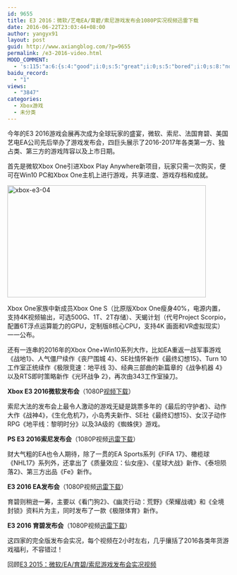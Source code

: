 ```yaml
---
id: 9655
title: E3 2016：微软/艺电EA/育碧/索尼游戏发布会1080P实况视频迅雷下载
date: 2016-06-22T23:03:44+08:00
author: yangyx91
layout: post
guid: http://www.axiangblog.com/?p=9655
permalink: /e3-2016-video.html
MOOD_COMMENT:
  - 's:115:"a:6:{s:4:"good";i:0;s:5:"great";i:0;s:5:"bored";i:0;s:8:"nonsense";i:0;s:13:"notunderstand";i:0;s:7:"passing";i:0;}";'
baidu_record:
  - "1"
views:
  - "3847"
categories:
  - Xbox游戏
  - 未分类
---
```

今年的E3 2016游戏会展再次成为全球玩家的盛宴，微软、索尼、法国育碧、美国艺电EA公司先后举办了游戏发布会，四巨头展示了2016-2017年各类第一方、独占类、第三方的游戏阵容以及上市日期。

首先是微软Xbox One引进Xbox Play Anywhere新项目，玩家只需一次购买，便可在Win10 PC和Xbox One主机上进行游戏，共享进度、游戏存档和成就。

<a href="http://www.axiangblog.com/e3-2016-xbox.html/xbox-e3-04" rel="attachment wp-att-9632" target="_blank"  rel="nofollow" ><img loading="lazy" class="aligncenter size-full wp-image-9632" src="http://www.axiangblog.com/wp-content/uploads/2016/06/xbox-e3-04.jpg" alt="xbox-e3-04" width="450" height="254" /></a>

Xbox One家族中新成员Xbox One S（比原版Xbox One瘦身40%，电源内置，支持4K视频输出，可选500G、1T、2T存储）、天蝎计划（代号Project Scorpio，配置6T浮点运算能力的GPU，定制版8核心CPU，支持4K 画面和VR虚拟现实）一一公布。

还有一连串的2016年的Xbox One+Win10系列大作，比如EA重返一战军事游戏《战地1》、人气僵尸续作《丧尸围城 4》、SE社情怀新作《最终幻想15》、Turn 10工作室正统续作《极限竞速：地平线 3》、经典三部曲的新篇章的《战争机器 4》以及RTS即时策略新作《光环战争 2》，再次由343工作室操刀。



**Xbox E3 2016微软发布会**（1080P<a href="thunder://QUFodHRwOi8vYXNzZXRzMi5pZ24uY29tL3ZpZGVvcy96ZW5jb2Rlci8yMDE2LzA2LzEzLzE5MjAvN2NiNDZkOTUwMmNlNWEyOTZmNGViMGI3ZDZhMWJlMjktNTAwMDAwMC0xND" target="_blank"  rel="nofollow" >视频下载</a>）

索尼大法的发布会上最令人激动的游戏无疑是跳票多年的《最后的守护者》、动作大作《战神4》，《生化危机7》，小岛秀夫新作、SE社《最终幻想15》、女汉子动作RPG《地平线：黎明时分》以及3A级的《蜘蛛侠》游戏。



**PS E3 2016索尼发布会**（1080P视频<a href="thunder://QUFodHRwOi8vYXNzZXRzMi5pZ24uY29tL3ZpZGVvcy96ZW5jb2Rlci8yMDE2LzA2LzEzLzE5MjAvMTY4NTUzZTY3YTlkMmU3ZDgzZmMwMmI3ZGIzYjI4MjUtNTAwMDAwMC0xND" target="_blank"  rel="nofollow" >迅雷下载</a>）

财大气粗的EA也令人期待，除了一贯的EA Sports系列《FIFA 17》、橄榄球《NHL17》系列外，还拿出了《质量效应：仙女座》、《星球大战》新作、《泰坦陨落2》、第三方出品《Fe》新作。



**E3 2016 EA发布会**（1080P视频<a href="thunder://QUFodHRwOi8vYXNzZXRzMy5pZ24uY29tL3ZpZGVvcy96ZW5jb2Rlci8yMDE2LzA2LzEyLzE5MjAvZmQ4YjNiODk1ZGYwODA1NGYxOTY5YjU4OGM5YmU3MTMtNTAwMDAwM" target="_blank"  rel="nofollow" >迅雷下载</a>）

育碧则稍逊一筹，主要以《看门狗2》、《幽灵行动：荒野》《荣耀战魂》和《全境封锁》资料片为主，同时发布了一款《极限体育》新作。



**E3 2016 育碧发布会**（1080P视频<a href="thunder://QUFodHRwOi8vYXNzZXRzMy5pZ24uY29tL3ZpZGVvcy96ZW5jb2Rlci8yMDE2LzA2LzEzLzE5MjAvMWJhYzE2YjY4YTY1MzE0ZWZlMGZjNTc3MzI2MjcxMWItNTAwMDAwMC" target="_blank"  rel="nofollow" >迅雷下载</a>）

这四家的完全版发布会实况，每个视频在2小时左右，几乎攘括了2016各类年货游戏福利，不容错过！

回顾<a href="http://www.axiangblog.com/e3-2015-video.html" target="_blank"  rel="nofollow" >E3 2015：微软/EA/育碧/索尼游戏发布会实况视频</a>